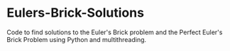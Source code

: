 # Eulers-Brick-Solutions
Code to find solutions to the Euler's Brick problem and the Perfect Euler's Brick Problem using Python and multithreading.

